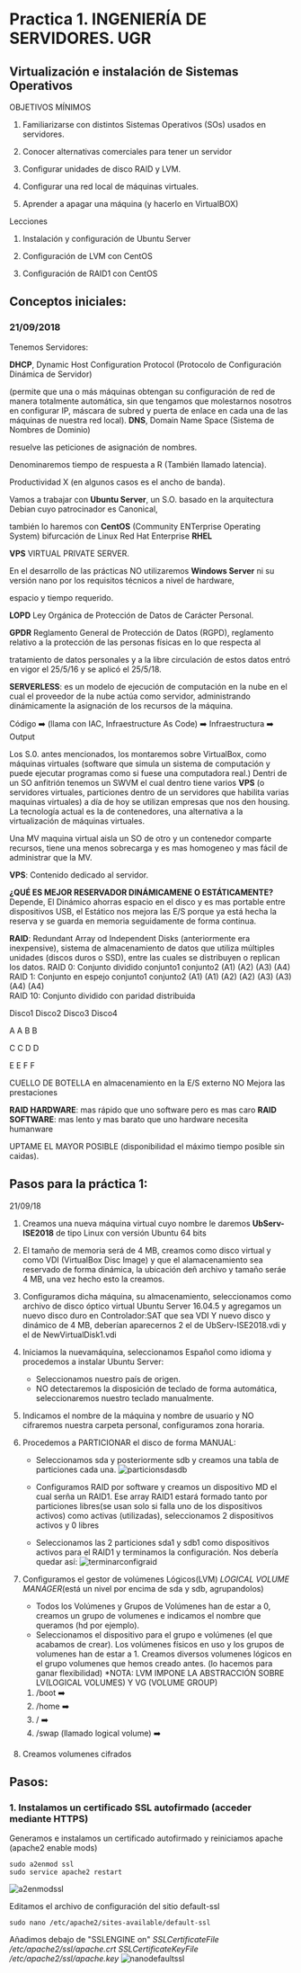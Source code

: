 # Practica 1. INGENIERÍA DE SERVIDORES. UGR
## Virtualización e instalación de Sistemas Operativos

OBJETIVOS MÍNIMOS

1. Familiarizarse con distintos Sistemas Operativos (SOs) usados en servidores.

2. Conocer alternativas comerciales para tener un servidor

3. Configurar unidades de disco RAID y LVM.

4. Configurar una red local de máquinas virtuales.

5. Aprender a apagar una máquina (y hacerlo en VirtualBOX)

Lecciones

1. Instalación y configuración de Ubuntu Server

2. Configuración de LVM con CentOS

3. Configuración de RAID1 con CentOS


## Conceptos iniciales:
### 21/09/2018

Tenemos Servidores:

**DHCP**, Dynamic Host Configuration Protocol (Protocolo de Configuración Dinámica de Servidor)
   
(permite que una o más máquinas obtengan su configuración de red de manera totalmente automática, sin que tengamos que molestarnos nosotros en configurar IP, máscara de subred y puerta de enlace en cada una de las máquinas de nuestra red local).
**DNS**, Domain Name Space (Sistema de Nombres de Dominio) 
    
resuelve las peticiones de asignación de nombres.


Denominaremos tiempo de respuesta a R (También llamado latencia).
    
Productividad X (en algunos casos es el ancho de banda).

Vamos a trabajar con **Ubuntu Server**, un  S.O. basado en la arquitectura Debian cuyo patrocinador es Canonical,
   
también lo haremos con **CentOS** (Community ENTerprise Operating System) bifurcación de Linux Red Hat Enterprise  **RHEL**

**VPS** VIRTUAL PRIVATE SERVER.

En el desarrollo de las prácticas NO utilizaremos **Windows Server**  ni su versión nano por los requisitos técnicos a nivel de hardware, 
    
espacio y tiempo requerido.

**LOPD** Ley Orgánica de Protección de Datos de Carácter Personal.
   
**GPDR** Reglamento General de Protección de Datos (RGPD), reglamento relativo a la protección de las personas físicas en lo que respecta al 
    
tratamiento de datos personales y a la libre circulación de estos datos entró en vigor el 25/5/16 y se aplicó el 25/5/18.

**SERVERLESS**: es un modelo de ejecución de computación en la nube en el cual el proveedor de la nube actúa como servidor, administrando dinámicamente la asignación de los recursos de la máquina.

Código :arrow_right: (llama con IAC, Infraestructure As Code) :arrow_right: Infraestructura :arrow_right: Output
 
Los S.0. antes mencionados, los montaremos sobre VirtualBox, como máquinas virtuales (software que simula un sistema de computación y puede ejecutar programas como si fuese una computadora real.) 
Dentri de un SO anfitrión tenemos un SWVM el cual dentro tiene varios **VPS** (o servidores virtuales, particiones dentro de un servidores que habilita varias maquinas virtuales) a día de hoy se utilizan empresas que nos den housing.
La tecnología actual es la de contenedores, una alternativa a la virtualización  de máquinas virtuales.

Una MV maquina virtual aisla un SO de otro y un contenedor comparte recursos, tiene una menos sobrecarga y es mas homogeneo y mas fácil de administrar que la MV.

**VPS**: Contenido dedicado al servidor.
    
**¿QUÉ ES MEJOR RESERVADOR DINÁMICAMENE O ESTÁTICAMENTE?**
Depende, El Dinámico ahorras espacio en el disco y es mas portable entre dispositivos USB, el Estático nos mejora las E/S porque ya está hecha la reserva y se guarda en memoria seguidamente de forma continua.

**RAID**: Redundant Array od Independent Disks (anteriormente era inexpensive), sistema de almacenamiento de datos que utiliza múltiples unidades (discos duros o SSD), entre las cuales se distribuyen o replican los datos.
RAID 0: Conjunto dividido
conjunto1 conjunto2
(A1)      (A2)
(A3)      (A4)
RAID 1: Conjunto en espejo
conjunto1 conjunto2
(A1)      (A1) 
(A2)      (A2)
(A3)      (A3)
(A4)      (A4)       
RAID 10: Conjunto dividido con paridad distribuida

Disco1 Disco2 Disco3 Disco4

A       A       B       B

C       C       D       D

E       E       F       F

CUELLO DE BOTELLA en almacenamiento en la E/S externo
NO Mejora las prestaciones


**RAID HARDWARE**: mas rápido que uno software pero es mas caro 
**RAID SOFTWARE**: mas lento y mas barato que uno hardware necesita humanware

UPTAME EL MAYOR POSIBLE  (disponibilidad el máximo tiempo posible sin caidas).

## Pasos para la práctica 1:
21/09/18
1. Creamos una nueva máquina virtual cuyo nombre le daremos **UbServ-ISE2018** de tipo Linux con versión Ubuntu 64 bits
2. El tamaño de memoria será de 4 MB, creamos como disco virtual y como VDI (VirtualBox Disc Image) y que el alamacenamiento sea reservado de forma dinámica, la ubicación deñ archivo y tamaño seráe 4 MB, una vez hecho esto la creamos.
3. Configuramos dicha máquina, su almacenamiento, seleccionamos como archivo de disco óptico virtual Ubuntu Server 16.04.5 y agregamos un nuevo disco duro en Controlador:SAT que sea VDI Y nuevo disco y dinámico de 4 MB, deberían aparecernos 2 el de UbServ-ISE2018.vdi y el de NewVirtualDisk1.vdi
4. Iniciamos la nuevamáquina, seleccionamos Español como idioma y procedemos a instalar Ubuntu Server:
   * Seleccionamos nuestro país de origen.
   * NO detectaremos la disposición de teclado de forma automática, seleccionaremos nuestro teclado manualmente.
5. Indicamos el nombre de la máquina y nombre de usuario y NO cifraremos nuestra carpeta personal, configuramos zona horaria.
6. Procedemos a PARTICIONAR el disco de forma MANUAL:
    * Seleccionamos sda y posteriormente sdb y creamos una tabla de particiones cada una.
    ![particionsdasdb](img/particionsdasdb.PNG) 

    * Configuramos RAID por software y creamos un dispositivo MD el cual serña un RAID1.
        Ese array RAID1 estará formado tanto por particiones libres(se usan solo si falla uno de los dispositivos activos) como activas (utilizadas), seleccionamos 2 dispositivos activos y 0 libres
    * Seleccionamos las 2 particiones sda1 y sdb1 como dispositivos activos para el RAID1 y terminamos la configuración.
    Nos debería quedar así:
    ![terminarconfigraid](img/terminarconfigraid.PNG) 

7. Configuramos el gestor de volúmenes Lógicos(LVM) *LOGICAL VOLUME MANAGER*(está un nivel por encima de sda y sdb, agrupandolos)
   * Todos los Volúmenes y Grupos de Volúmenes han de estar a 0, creamos un grupo de volumenes e indicamos el nombre que queramos (hd por ejemplo).
   * Seleccionamos el dispositivo para el grupo e volúmenes (el que acabamos de crear). 
    Los volúmenes físicos en uso  y los grupos de volumenes han de estar a 1.
    Creamos diversos volumenes lógicos en el grupo volumenes que hemos creado antes. (lo hacemos para ganar flexibilidad)
    *NOTA: LVM IMPONE LA ABSTRACCIÓN SOBRE LV(LOGICAL VOLUMES) Y VG (VOLUME GROUP)
    1) /boot                            :arrow_right: 
    2) /home                            :arrow_right: 
    3) /                                :arrow_right:
    4) /swap (llamado logical volume)   :arrow_right: 
  
8. Creamos volumenes cifrados 

















## Pasos:

### 1. Instalamos un certificado SSL autofirmado (acceder mediante HTTPS)
Generamos e instalamos un certificado autofirmado y reiniciamos apache
(apache2 enable mods)
```
sudo a2enmod ssl
sudo service apache2 restart
```

![a2enmodssl](images/a2enmodssl.PNG) 

Editamos el archivo de configuración del sitio default-ssl
```
sudo nano /etc/apache2/sites-available/default-ssl
```
Añadimos debajo de "SSLENGINE on"
*SSLCertificateFile /etc/apache2/ssl/apache.crt*
*SSLCertificateKeyFile /etc/apache2/ssl/apache.key*
![nanodefaultssl](images/nanodefaultssl.PNG) 
